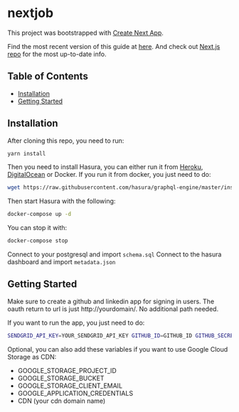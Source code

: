 # nextjob

This project was bootstrapped with [Create Next App](https://github.com/segmentio/create-next-app).

Find the most recent version of this guide at [here](https://github.com/segmentio/create-next-app/blob/master/lib/templates/default/README.md). And check out [Next.js repo](https://github.com/zeit/next.js) for the most up-to-date info.

## Table of Contents

- [Installation](#installation)
- [Getting Started](#getting-started)

## Installation

After cloning this repo, you need to run:
```bash
yarn install
```

Then you need to install Hasura, you can either run it from [Heroku](https://heroku.com/deploy?template=https://github.com/hasura/graphql-engine-heroku), [DigitalOcean](https://cloud.digitalocean.com/droplets/new?image=hasura-18-04&utm_source=hasura&utm_campaign=docs) or Docker.
If you run it from docker, you just need to do:

```bash
wget https://raw.githubusercontent.com/hasura/graphql-engine/master/install-manifests/docker-compose/docker-compose.yaml
```

Then start Hasura with the following:
```bash
docker-compose up -d
```

You can stop it with:
```bash
docker-compose stop

```

Connect to your postgresql and import `schema.sql`
Connect to the hasura dashboard and import `metadata.json`

## Getting Started

Make sure to create a github and linkedin app for signing in users. The oauth return to url is just http://yourdomain/. No additional path needed.

If you want to run the app, you just need to do:
```bash
SENDGRID_API_KEY=YOUR_SENDGRID_API_KEY GITHUB_ID=GITHUB_ID GITHUB_SECRET=GITHUB_SECRET HASURA_SECRET=YOUR_HASURA_SECRET JWT_SECRET=SOME_RANDOM_UUID LINKEDIN_ID=YOUR_LINKEDIN_ID LINKEDIN_SECRET=YOUR_LINKEDIN_SECRET yarn start

```

Optional, you can also add these variables if you want to use Google Cloud Storage as CDN:
- GOOGLE_STORAGE_PROJECT_ID
- GOOGLE_STORAGE_BUCKET
- GOOGLE_STORAGE_CLIENT_EMAIL
- GOOGLE_APPLICATION_CREDENTIALS
- CDN (your cdn domain name)
